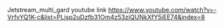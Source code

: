  Jetstream_multi_gard youtube link
https://www.youtube.com/watch?v=-VrfvYQ1K-c&list=PLjsp2uDzfb31Om4z53ziQUNkXfY5iEE74&index=8
